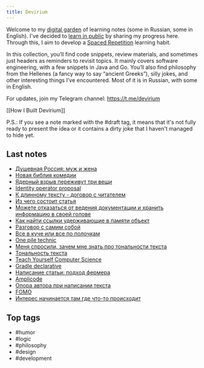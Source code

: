 ```yaml
---
title: Devirium
---
```


Welcome to my [digital garden](https://maggieappleton.com/garden-history) of learning notes (some in Russian, some in English). I've decided to [learn in public](https://dev.to/jbranchaud/how-i-learned-to-learn-in-public-2f4m) by sharing my progress here. Through this, I aim to develop a [Spaced Repetition](https://til.yenly.wtf/notes/spaced-repetition) learning habit.

In this collection, you’ll find code snippets, review materials, and sometimes just headers as reminders to revisit topics. It mainly covers software engineering, with a few snippets in Java and Go. You’ll also find philosophy from the Hellenes (a fancy way to say “ancient Greeks”), silly jokes, and other interesting things I’ve encountered. Most of it is in Russian, with some in English.

For updates, join my Telegram channel: https://t.me/devirium

[[How I Built Devirium]]

P.S.: If you see a note marked with the #draft tag, it means that it's not fully ready to present the idea or it contains a dirty joke that I haven't managed to hide yet.

## Last notes
- [Душевная Россия: муж и жена](2024-07/Душевная-Россия:-муж-и-жена.md)
- [Новая библия комедии](2024-07/Новая-библия-комедии.md)
- [Ядерный взрыв переживут три вещи](2024-07/Ядерный-взрыв-переживут-три-вещи.md)
- [Identity operator proposal](2024-07/Identity-operator-proposal.md)
- [К длинному тексту - договор с читателем](2024-07/К-длинному-тексту---договор-с-читателем.md)
- [Из чего состоит статья](2024-07/Из-чего-состоит-статья.md)
- [Можете отказаться от ведения документации и хранить информацию в своей голове](draft/Можете-отказаться-от-ведения-документации-и-хранить-информацию-в-своей-голове.md)
- [Как найти ссылки удерживающие в памяти объект](2024-07/Как-найти-ссылки-удерживающие-в-памяти-объект.md)
- [Разговор с самим собой](draft/Разговор-с-самим-собой.md)
- [Все в куче или все по полочкам](2024-07/Все-в-куче-или-все-по-полочкам.md)
- [One pile technic](2024/2024-01/One-pile-technic.md)
- [Меня спросили, зачем мне знать про тональности текста](2024-07/Меня-спросили,-зачем-мне-знать-про-тональности-текста.md)
- [Тональность текста](2024-07/Тональность-текста.md)
- [Teach Yourself Computer Science](2024-07/Teach-Yourself-Computer-Science.md)
- [Gradle declarative](2024-07/Gradle-declarative.md)
- [Написание статьи: подход фермера](2024-07/Написание-статьи:-подход-фермера.md)
- [Amplicode](2024-07/Amplicode.md)
- [Опора автора при написании текста](2024-07/Опора-автора-при-написании-текста.md)
- [FOMO](2024-07/FOMO.md)
- [Интерес начинается там где что-то происходит](2024-07/Интерес-начинается-там-где-что-то-происходит.md)

## Top tags
- #humor
- #logic
- #philosophy
- #design
- #development
